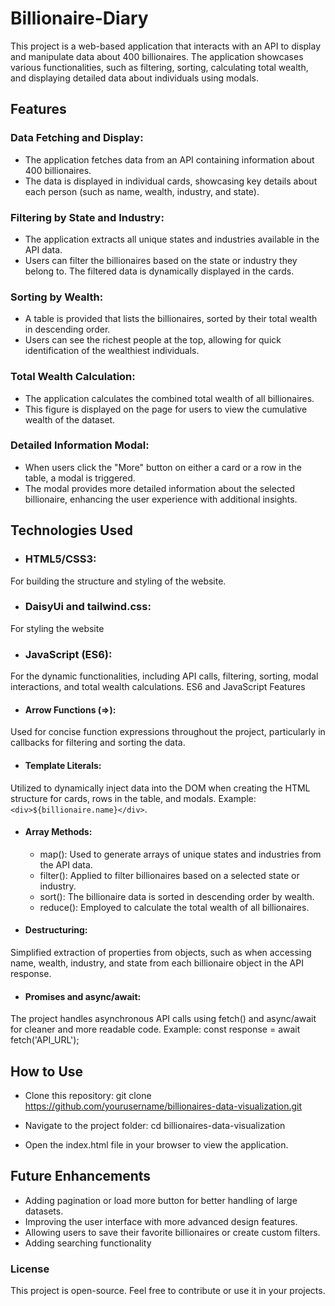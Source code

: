 # Billionaire-Diary

This project is a web-based application that interacts with an API to display and manipulate data about 400 billionaires. The application showcases various functionalities, such as filtering, sorting, calculating total wealth, and displaying detailed data about individuals using modals.

## Features
### Data Fetching and Display:

- The application fetches data from an API containing information about 400 billionaires.
- The data is displayed in individual cards, showcasing key details about each person (such as name, wealth, industry, and state).

### Filtering by State and Industry:

- The application extracts all unique states and industries available in the API data.
- Users can filter the billionaires based on the state or industry they belong to. The filtered data is dynamically displayed in the cards.

### Sorting by Wealth:

- A table is provided that lists the billionaires, sorted by their total wealth in descending order.
- Users can see the richest people at the top, allowing for quick identification of the wealthiest individuals.

### Total Wealth Calculation:

- The application calculates the combined total wealth of all billionaires.
- This figure is displayed on the page for users to view the cumulative wealth of the dataset.

### Detailed Information Modal:

- When users click the "More" button on either a card or a row in the table, a modal is triggered.
- The modal provides more detailed information about the selected billionaire, enhancing the user experience with additional insights.


## Technologies Used

- ### HTML5/CSS3: 
For building the structure and styling of the website.

- ### DaisyUi and tailwind.css:
For styling the website

- ### JavaScript (ES6): 
For the dynamic functionalities, including API calls, filtering, sorting, modal interactions, and total wealth calculations.
ES6 and JavaScript Features

- #### Arrow Functions (=>):
Used for concise function expressions throughout the project, particularly in callbacks for filtering and sorting the data.

- #### Template Literals:

Utilized to dynamically inject data into the DOM when creating the HTML structure for cards, rows in the table, and modals.
Example: `<div>${billionaire.name}</div>`.

- #### Array Methods:
  - map(): Used to generate arrays of unique states and industries from the API data.
  - filter(): Applied to filter billionaires based on a selected state or industry.
  - sort(): The billionaire data is sorted in descending order by wealth.
  - reduce(): Employed to calculate the total wealth of all billionaires.

- #### Destructuring:
Simplified extraction of properties from objects, such as when accessing name, wealth, industry, and state from each billionaire object in the API response.


- #### Promises and async/await:
The project handles asynchronous API calls using fetch() and async/await for cleaner and more readable code.
Example: const response = await fetch('API_URL');


## How to Use

- Clone this repository:
git clone https://github.com/yourusername/billionaires-data-visualization.git

- Navigate to the project folder:
cd billionaires-data-visualization

- Open the index.html file in your browser to view the application.


## Future Enhancements
- Adding pagination or load more button for better handling of large datasets.
- Improving the user interface with more advanced design features.
- Allowing users to save their favorite billionaires or create custom filters.
- Adding searching functionality


### License
This project is open-source. Feel free to contribute or use it in your projects.

